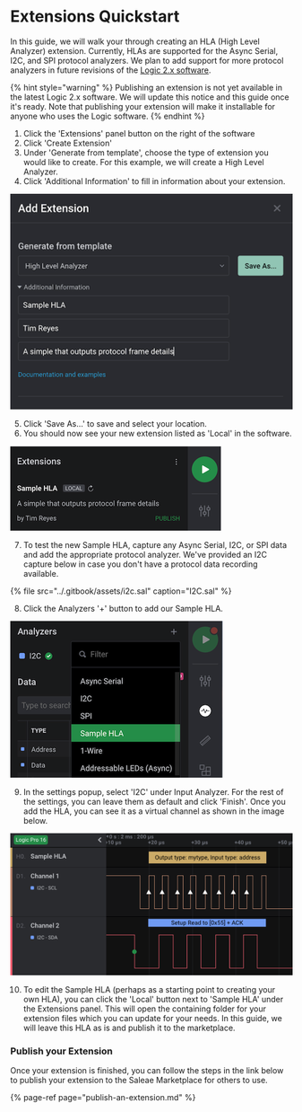 # Extensions Quickstart

In this guide, we will walk your through creating an HLA \(High Level Analyzer\) extension. Currently, HLAs are supported for the Async Serial, I2C, and SPI protocol analyzers. We plan to add support for more protocol analyzers in future revisions of the [Logic 2.x software](https://ideas.saleae.com/f/changelog/).

{% hint style="warning" %}
Publishing an extension is not yet available in the latest Logic 2.x software. We will update this notice and this guide once it's ready. Note that publishing your extension will make it installable for anyone who uses the Logic software.
{% endhint %}

1. Click the 'Extensions' panel button on the right of the software
2. Click 'Create Extension'
3. Under 'Generate from template', choose the type of extension you would like to create. For this example, we will create a High Level Analyzer.
4. Click 'Additional Information' to fill in information about your extension.

![](../.gitbook/assets/screen-shot-2020-06-10-at-8.29.50-pm.png)

5. Click 'Save As...' to save and select your location.  
6. You should now see your new extension listed as 'Local' in the software.

![](../.gitbook/assets/screen-shot-2020-06-10-at-8.29.13-pm.png)

7. To test the new Sample HLA, capture any Async Serial, I2C, or SPI data and add the appropriate protocol analyzer. We've provided an I2C capture below in case you don't have a protocol data recording available.

{% file src="../.gitbook/assets/i2c.sal" caption="I2C.sal" %}

8. Click the Analyzers '+' button to add our Sample HLA. 

![](../.gitbook/assets/screen-shot-2020-06-10-at-8.28.18-pm.png)

9. In the settings popup, select 'I2C' under Input Analyzer. For the rest of the settings, you can leave them as default and click 'Finish'. Once you add the HLA, you can see it as a virtual channel as shown in the image below.

![](../.gitbook/assets/screen-shot-2020-06-10-at-8.24.29-pm.png)

10. To edit the Sample HLA \(perhaps as a starting point to creating your own HLA\), you can click the 'Local' button next to 'Sample HLA' under the Extensions panel. This will open the containing folder for your extension files which you can update for your needs. In this guide, we will leave this HLA as is and publish it to the marketplace.

### Publish your Extension

Once your extension is finished, you can follow the steps in the link below to publish your extension to the Saleae Marketplace for others to use.

{% page-ref page="publish-an-extension.md" %}





